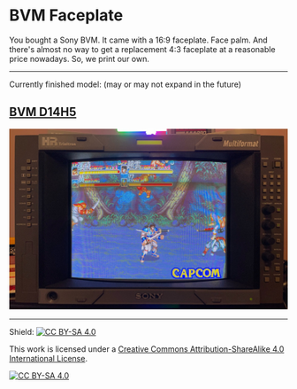 # BVM Faceplate

You bought a Sony BVM. It came with a 16:9 faceplate. Face palm. And there's almost no way to get a replacement 4:3 faceplate at a reasonable price nowadays. So, we print our own.

---------

Currently finished model: (may or may not expand in the future)

## [BVM D14H5](./D14H5/4by3/README.md)

<img src="./Pics/D14H5.jpg" width=600>

---------

Shield: [![CC BY-SA 4.0][cc-by-sa-shield]][cc-by-sa]

This work is licensed under a
[Creative Commons Attribution-ShareAlike 4.0 International License][cc-by-sa].

[![CC BY-SA 4.0][cc-by-sa-image]][cc-by-sa]

[cc-by-sa]: http://creativecommons.org/licenses/by-sa/4.0/
[cc-by-sa-image]: https://licensebuttons.net/l/by-sa/4.0/88x31.png
[cc-by-sa-shield]: https://img.shields.io/badge/License-CC%20BY--SA%204.0-lightgrey.svg
